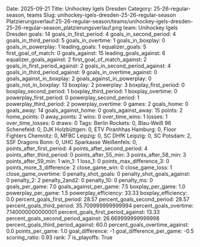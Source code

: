 Date: 2025-09-21
Title: Unihockey Igels Dresden
Category: 25-26-regular-season, teams
Slug: unihockey-igels-dresden-25-26-regular-season
Platzierungsverlauf:25-26-regular-season/teams/unihockey-igels-dresden-25-26-regular-season_platzierungsverlauf.png
team: Unihockey Igels Dresden
goals: 14
goals_in_first_period: 4
goals_in_second_period: 4
goals_in_third_period: 5
goals_in_overtime: 1
goals_in_boxplay: 0
goals_in_powerplay: 1
leading_goals: 1
equalizer_goals: 5
first_goal_of_match: 0
goals_against: 15
leading_goals_against: 6
equalizer_goals_against: 2
first_goal_of_match_against: 2
goals_in_first_period_against: 2
goals_in_second_period_against: 4
goals_in_third_period_against: 9
goals_in_overtime_against: 0
goals_against_in_boxplay: 2
goals_against_in_powerplay: 0
goals_not_in_boxplay: 13
boxplay: 2
powerplay: 3
boxplay_first_period: 0
boxplay_second_period: 1
boxplay_third_period: 1
boxplay_overtime: 0
powerplay_first_period: 0
powerplay_second_period: 1
powerplay_third_period: 2
powerplay_overtime: 0
games: 2
goals_home: 0
goals_away: 14
goals_against_home: 0
goals_against_away: 15
points: 2
home_points: 0
away_points: 2
wins: 0
over_time_wins: 1
losses: 1
over_time_losses: 0
draws: 0
Tags:  Berlin Rockets: 0,  Blau-Weiß 96 Schenefeld: 0,  DJK Holzbüttgen: 0,  ETV Piranhhas Hamburg: 0,  Floor Fighters Chemnitz: 0,  MFBC Leipzig: 0,  SC DHfK Leipzig: 0,  SC Potsdam: 2,  SSF Dragons Bonn: 0,  UHC Sparkasse Weißenfels: 0,
points_after_first_period: 4
points_after_second_period: 4
points_after_third_period: 0
points_after_55_min: 3
points_after_58_min: 3
points_after_59_min: 1
win_1: 1
loss_1: 0
points_max_difference_3: 0
points_more_3_difference: 2
close_game_win: 0
close_game_loss: 1
close_game_overtime: 0
penalty_shot_goals: 0
penalty_shot_goals_against: 0
penalty_2: 2
penalty_2and2: 0
penalty_10: 0
penalty_ms: 0
goals_per_game: 7.0
goals_against_per_game: 7.5
boxplay_per_game: 1.0
powerplay_per_game: 1.5
powerplay_efficiency: 33.33
boxplay_efficiency: 0.0
percent_goals_first_period: 28.57
percent_goals_second_period: 28.57
percent_goals_third_period: 35.709999999999994
percent_goals_overtime: 7.140000000000001
percent_goals_first_period_against: 13.33
percent_goals_second_period_against: 26.669999999999998
percent_goals_third_period_against: 60.0
percent_goals_overtime_against: 0.0
points_per_game: 1.0
goal_difference: -1
goal_difference_per_game: -0.5
scoring_ratio: 0.93
rank: 7
is_playoffs: True
